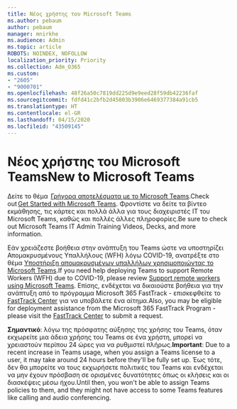 ```yaml
---
title: Νέος χρήστης του Microsoft Teams
ms.author: pebaum
author: pebaum
manager: mnirkhe
ms.audience: Admin
ms.topic: article
ROBOTS: NOINDEX, NOFOLLOW
localization_priority: Priority
ms.collection: Adm_O365
ms.custom:
- "2605"
- "9000701"
ms.openlocfilehash: 48f26a50c7819dd225d9e9eed28f59db42236faf
ms.sourcegitcommit: fdfd41c2bfb2d45003b3906e6469377384a91cb5
ms.translationtype: HT
ms.contentlocale: el-GR
ms.lasthandoff: 04/15/2020
ms.locfileid: "43509145"
---
```

# <a name="new-to-microsoft-teams"></a><span data-ttu-id="474ce-102">Νέος χρήστης του Microsoft Teams</span><span class="sxs-lookup"><span data-stu-id="474ce-102">New to Microsoft Teams</span></span>

<span data-ttu-id="474ce-103">Δείτε το θέμα  [Γρήγορα αποτελέσματα με το Microsoft Teams](https://docs.microsoft.com/microsoftteams/get-started-with-teams-quick-start).</span><span class="sxs-lookup"><span data-stu-id="474ce-103">Check out [Get Started with Microsoft Teams](https://docs.microsoft.com/microsoftteams/get-started-with-teams-quick-start).</span></span> <span data-ttu-id="474ce-104">Φροντίστε να δείτε τα βίντεο εκμάθησης, τις κάρτες και πολλά άλλα για τους διαχειριστές ΙΤ του Microsoft Teams, καθώς και πολλές άλλες πληροφορίες.</span><span class="sxs-lookup"><span data-stu-id="474ce-104">Be sure to check out Microsoft Teams IT Admin Training Videos, Decks, and more information.</span></span>

<span data-ttu-id="474ce-105">Εάν χρειάζεστε βοήθεια στην ανάπτυξη του Teams ώστε να υποστηρίζει Απομακρυσμένους Υπαλλήλους (WFH) λόγω COVID-19, ανατρέξτε στο θέμα [Υποστήριξη απομακρυσμένων υπαλλήλων χρησιμοποιώντας το Microsoft Teams](https://docs.microsoft.com/microsoftteams/support-remote-work-with-teams).</span><span class="sxs-lookup"><span data-stu-id="474ce-105">If you need help deploying Teams to support Remote Workers (WFH) due to COVID-19, please review  [Support remote workers using Microsoft Teams](https://docs.microsoft.com/microsoftteams/support-remote-work-with-teams).</span></span> <span data-ttu-id="474ce-106">Επίσης, ενδέχεται να δικαιούστε βοήθεια για την ανάπτυξη από το πρόγραμμα Microsoft 365 FastTrack - επισκεφθείτε το [FastTrack Center](https://www.microsoft.com/fasttrack) για να υποβάλετε ένα αίτημα.</span><span class="sxs-lookup"><span data-stu-id="474ce-106">Also, you may be eligible for deployment assistance from the Microsoft 365 FastTrack Program - please visit the [FastTrack Center](https://www.microsoft.com/fasttrack) to submit a request.</span></span>

<span data-ttu-id="474ce-107">**Σημαντικό**: λόγω της πρόσφατης αύξησης της χρήσης του Teams, όταν εκχωρείτε μια άδεια χρήσης του Teams σε ένα χρήστη, μπορεί να χρειαστούν περίπου 24 ώρες για να ρυθμιστεί πλήρως.</span><span class="sxs-lookup"><span data-stu-id="474ce-107">**Important**: Due to a recent increase in Teams usage, when you assign a Teams license to a user, it may take around 24 hours before they'll be fully set up.</span></span> <span data-ttu-id="474ce-108">Έως τότε, δεν θα μπορείτε να τους εκχωρήσετε πολιτικές του Teams και ενδέχεται να μην έχουν πρόσβαση σε ορισμένες δυνατότητες όπως οι κλήσεις και οι διασκέψεις μέσω ήχου.</span><span class="sxs-lookup"><span data-stu-id="474ce-108">Until then, you won't be able to assign Teams policies to them, and they might not have access to some Teams features like calling and audio conferencing.</span></span>

